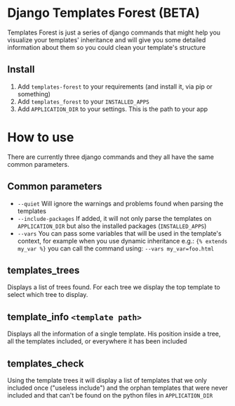 # Django Templates Forest (BETA)

Templates Forest is just a series of django commands that might help you
visualize your templates' inheritance and will give you some detailed
information about them so you could clean your template's structure

## Install

1. Add ``templates-forest`` to your requirements (and install it, via pip or something)
2. Add ``templates_forest`` to your ``INSTALLED_APPS``
3. Add ``APPLICATION_DIR`` to your settings. This is the path to your app

# How to use

There are currently three django commands and they all have the same common
parameters.

## Common parameters

- ``--quiet`` Will ignore the warnings and problems found when parsing the
  templates
- ``--include-packages`` If added, it will not only parse the templates on
  `APPLICATION_DIR` but also the installed packages (``INSTALLED_APPS``)
- ``--vars`` You can pass some variables that will be used in the template's
  context, for example when you use dynamic inheritance e.g.:
    ``{% extends my_var %}``
  you can call the command using: ``--vars my_var=foo.html``

## templates_trees

Displays a list of trees found. For each tree we display the top template to
select which tree to display.

## template_info ``<template path>``

Displays all the information of a single template. His position inside a tree,
all the templates included, or everywhere it has been included

## templates_check

Using the template trees it will display a list of templates that we only
included once ("useless include") and the orphan templates that were never
included and that can't be found on the python files in ``APPLICATION_DIR``
